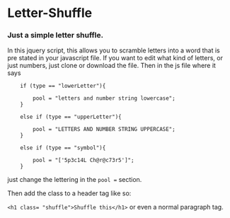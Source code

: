 

# Letter-Shuffle
  <h3 class="shuffle"> Just a simple letter shuffle.</h3>
  
  <link type="text/javascript" src="js/jquery.shuffle.js"

In this jquery script, this allows you to scramble letters into a word that is pre stated in your javascript file. If you want to edit what kind of letters, or just numbers, just clone or download the file. Then in the js file where it says 
	

		if (type == "lowerLetter"){
			
			pool = "letters and number string lowercase";
		}
		
		else if (type == "upperLetter"){
			
			pool = "LETTERS AND NUMBER STRING UPPERCASE";
		}
		
		else if (type == "symbol"){
			
			pool = "['5p3c14L Ch@r@c73r5']";
		} 
   
   
   
   just change the lettering in the `pool =` section.
   
   Then add the class to a header tag like so:
   
   `<h1 class= "shuffle">Shuffle this</h1>`
or even a normal paragraph tag.

